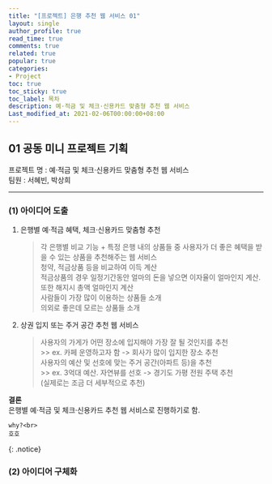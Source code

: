 ```yaml
---
title: "[프로젝트] 은행 추천 웹 서비스 01"
layout: single
author_profile: true
read_time: true
comments: true
related: true
popular: true
categories:
- Project
toc: true
toc_sticky: true
toc_label: 목차
description: 예·적금 및 체크·신용카드 맞춤형 추천 웹 서비스
Last_modified_at: 2021-02-06T00:00:00+08:00
---
```


## 01 공동 미니 프로젝트 기획
프로젝트 명 : 예·적금 및 체크·신용카드 맞춤형 추천 웹 서비스<br>
팀원 : 서혜빈, 박상희<br>

-------------

### (1) 아이디어 도출

1) 은행별 예·적금 혜택, 체크·신용카드 맞춤형 추천<br>
    > 각 은행별 비교 기능 + 특정 은행 내의 상품들 중 사용자가 더 좋은 혜택을 받을 수 있는 상품을 추천해주는 웹 서비스<br>
    > 청약, 적금상품 등을 비교하여 이득 계산<br>
    > 적금상품의 경우 일정기간동안 얼마의 돈을 넣으면 이자율이 얼마인지 계산. 또한 해지시 총액 얼마인지 계산<br>
    > 사람들이 가장 많이 이용하는 상품들 소개<br>
    > 의외로 좋은데 모르는 상품들 소개<br>

2) 상권 입지 또는 주거 공간 추천 웹 서비스<br>
    > 사용자의 가게가 어떤 장소에 입지해야 가장 잘 될 것인지를 추천<br>
        >> ex. 카페 운영하고자 함 -> 회사가 많이 입지한 장소 추천<br>
    > 사용자의 예산 및 선호에 맞는 주거 공간(아파트 등)을 추천<br>
        >> ex. 3억대 예산. 자연뷰를 선호 -> 경기도 가평 전원 주택 추천<br>
    > (실제로는 조금 더 세부적으로 추천)<br>


**결론**<br>
은행별 예·적금 및 체크·신용카드 추천 웹 서비스로 진행하기로 함.<br>

    why?<br>
    호호

{: .notice}


### (2) 아이디어 구체화
